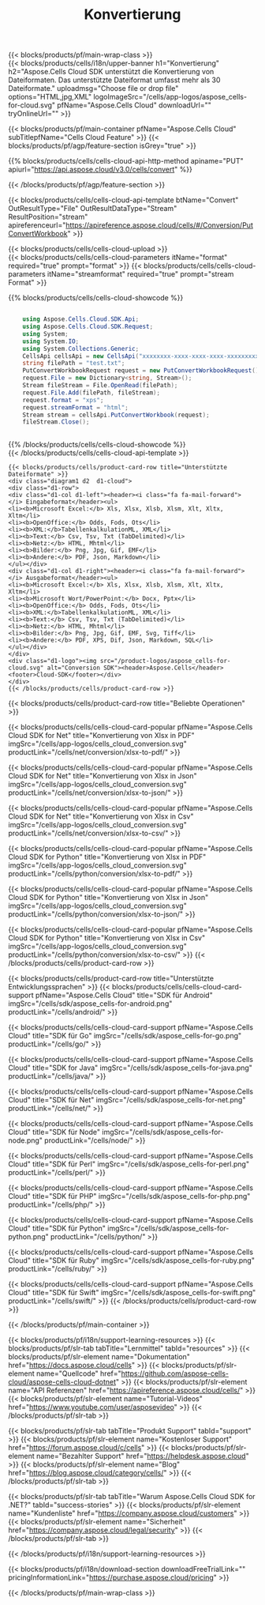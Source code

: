 ﻿---
title:  Konvertierung
description:  Aspose.Cells Cloud REST API unterstützt die Konvertierung von Excel-Dateien in verschiedene Arten von Formatdateien. SDK unterstützt Entwicklungssprachen. Dazu gehören Android, C#, Go, Java, NodeJS, Perl, PHP, Python, Ruby und Swift.
url: /de/conversion/      
---
{{< blocks/products/pf/main-wrap-class >}}  
{{< blocks/products/cells/i18n/upper-banner h1="Konvertierung" h2="Aspose.Cells Cloud SDK unterstützt die Konvertierung von Dateiformaten. Das unterstützte Dateiformat umfasst mehr als 30 Dateiformate." uploadmsg="Choose file or drop file" options="HTML,jpg,XML" logoImageSrc="/cells/app-logos/aspose_cells-for-cloud.svg" pfName="Aspose.Cells Cloud" downloadUrl="" tryOnlineUrl="" >}}   

{{< blocks/products/pf/main-container pfName="Aspose.Cells Cloud" subTitlepfName="Cells Cloud Feature" >}}
{{< blocks/products/pf/agp/feature-section isGrey="true" >}}

<!-- {{% blocks/products/cells/cells-cloud-api-reference  apiurl=https://api.aspose.cloud/v3.0/cells/convert  apireferenceurl=https://apireference.aspose.cloud/cells/#/Conversion/PutConvertWorkbook  apimethod=PUT  apiname="Conversion" %}}  -->

{{% blocks/products/cells/cells-cloud-api-http-method apiname="PUT" apiurl="https://api.aspose.cloud/v3.0/cells/convert" %}}
   
{{< /blocks/products/pf/agp/feature-section >}}  

{{< blocks/products/cells/cells-cloud-api-template btName="Convert" OutResultType="File" OutResultDataType="Stream" ResultPosition="stream" apireferenceurl="https://apireference.aspose.cloud/cells/#/Conversion/PutConvertWorkbook" >}}  

{{< blocks/products/cells/cells-cloud-upload >}}  
{{< blocks/products/cells/cells-cloud-parameters itName="format" required="true" prompt="format" >}}
{{< blocks/products/cells/cells-cloud-parameters itName="streamformat" required="true" prompt="stream Format" >}}
                           
{{% blocks/products/cells/cells-cloud-showcode %}}  

                     
```cs

	using Aspose.Cells.Cloud.SDK.Api;
	using Aspose.Cells.Cloud.SDK.Request;
	using System;
	using System.IO;
	using System.Collections.Generic;
	CellsApi cellsApi = new CellsApi("xxxxxxxx-xxxx-xxxx-xxxx-xxxxxxxxxxxx", "xxxxxxxxxxxxxxxxxxxxxxxxxxxxxxxx");
	string filePath = "test.txt";
	PutConvertWorkbookRequest request = new PutConvertWorkbookRequest();
	request.File = new Dictionary<string, Stream>();
	Stream fileStream = File.OpenRead(filePath);
	request.File.Add(filePath, fileStream);
	request.format = "xps";
	request.streamFormat = "html";
	Stream stream = cellsApi.PutConvertWorkbook(request);
	fileStream.Close();    
	      
``` 
{{% /blocks/products/cells/cells-cloud-showcode %}}      
 {{< /blocks/products/cells/cells-cloud-api-template >}}  
<!-- </div> -->
	{{< blocks/products/cells/product-card-row title="Unterstützte Dateiformate" >}}
	<div class="diagram1 d2  d1-cloud">
	<div class="d1-row">
	<div class="d1-col d1-left"><header><i class="fa fa-mail-forward"> </i> Eingabeformat</header><ul>
	<li><b>Microsoft Excel:</b> Xls, Xlsx, Xlsb, Xlsm, Xlt, Xltx, Xltm</li>
	<li><b>OpenOffice:</b> Odds, Fods, Ots</li>
	<li><b>XML:</b>TabellenkalkulationML, XML</li>
	<li><b>Text:</b> Csv, Tsv, Txt (TabDelimited)</li>
	<li><b>Netz:</b> HTML, Mhtml</li>
	<li><b>Bilder:</b> Png, Jpg, Gif, EMF</li>
	<li><b>Andere:</b> PDF, Json, Markdown</li>
	</ul></div>
	<div class="d1-col d1-right"><header><i class="fa fa-mail-forward"> </i> Ausgabeformat</header><ul>
	<li><b>Microsoft Excel:</b> Xls, Xlsx, Xlsb, Xlsm, Xlt, Xltx, Xltm</li>
	<li><b>Microsoft Wort/PowerPoint:</b> Docx, Pptx</li>
	<li><b>OpenOffice:</b> Odds, Fods, Ots</li>
	<li><b>XML:</b>TabellenkalkulationML, XML</li>
	<li><b>Text:</b> Csv, Tsv, Txt (TabDelimited)</li>
	<li><b>Netz:</b> HTML, Mhtml</li>
	<li><b>Bilder:</b> Png, Jpg, Gif, EMF, Svg, Tiff</li>
	<li><b>Andere:</b> PDF, XPS, Dif, Json, Markdown, SQL</li>
	</ul></div>
	</div>
	<div class="d1-logo"><img src="/product-logos/aspose_cells-for-cloud.svg" alt="Conversion SDK"><header>Aspose.Cells</header><footer>Cloud-SDK</footer></div>
	</div>
	{{< /blocks/products/cells/product-card-row >}}
{{< blocks/products/cells/product-card-row title="Beliebte Operationen" >}}
    
{{< blocks/products/cells/cells-cloud-card-popular pfName="Aspose.Cells Cloud SDK for Net" title="Konvertierung von Xlsx in PDF" imgSrc="/cells/app-logos/cells_cloud_conversion.svg" productLink="/cells/net/conversion/xlsx-to-pdf/" >}}

{{< blocks/products/cells/cells-cloud-card-popular pfName="Aspose.Cells Cloud SDK for Net" title="Konvertierung von Xlsx in Json" imgSrc="/cells/app-logos/cells_cloud_conversion.svg" productLink="/cells/net/conversion/xlsx-to-json/" >}}

{{< blocks/products/cells/cells-cloud-card-popular pfName="Aspose.Cells Cloud SDK for Net" title="Konvertierung von Xlsx in Csv" imgSrc="/cells/app-logos/cells_cloud_conversion.svg" productLink="/cells/net/conversion/xlsx-to-csv/" >}}

{{< blocks/products/cells/cells-cloud-card-popular pfName="Aspose.Cells Cloud SDK for Python" title="Konvertierung von Xlsx in PDF" imgSrc="/cells/app-logos/cells_cloud_conversion.svg" productLink="/cells/python/conversion/xlsx-to-pdf/" >}}

{{< blocks/products/cells/cells-cloud-card-popular pfName="Aspose.Cells Cloud SDK for Python" title="Konvertierung von Xlsx in Json" imgSrc="/cells/app-logos/cells_cloud_conversion.svg" productLink="/cells/python/conversion/xlsx-to-json/" >}}

{{< blocks/products/cells/cells-cloud-card-popular pfName="Aspose.Cells Cloud SDK for Python" title="Konvertierung von Xlsx in Csv" imgSrc="/cells/app-logos/cells_cloud_conversion.svg" productLink="/cells/python/conversion/xlsx-to-csv/" >}}
{{< /blocks/products/cells/product-card-row >}}
 
{{< blocks/products/cells/product-card-row title="Unterstützte Entwicklungssprachen" >}}
{{< blocks/products/cells/cells-cloud-card-support pfName="Aspose.Cells Cloud" title="SDK für Android" imgSrc="/cells/sdk/aspose_cells-for-android.png" productLink="/cells/android/" >}}

{{< blocks/products/cells/cells-cloud-card-support pfName="Aspose.Cells Cloud" title="SDK für Go" imgSrc="/cells/sdk/aspose_cells-for-go.png" productLink="/cells/go/" >}}

{{< blocks/products/cells/cells-cloud-card-support pfName="Aspose.Cells Cloud" title="SDK for Java" imgSrc="/cells/sdk/aspose_cells-for-java.png" productLink="/cells/java/" >}}

{{< blocks/products/cells/cells-cloud-card-support pfName="Aspose.Cells Cloud" title="SDK für Net" imgSrc="/cells/sdk/aspose_cells-for-net.png" productLink="/cells/net/" >}}

{{< blocks/products/cells/cells-cloud-card-support pfName="Aspose.Cells Cloud" title="SDK für Node" imgSrc="/cells/sdk/aspose_cells-for-node.png" productLink="/cells/node/" >}}

{{< blocks/products/cells/cells-cloud-card-support pfName="Aspose.Cells Cloud" title="SDK für Perl" imgSrc="/cells/sdk/aspose_cells-for-perl.png" productLink="/cells/perl/" >}}

{{< blocks/products/cells/cells-cloud-card-support pfName="Aspose.Cells Cloud" title="SDK für PHP" imgSrc="/cells/sdk/aspose_cells-for-php.png" productLink="/cells/php/" >}}

{{< blocks/products/cells/cells-cloud-card-support pfName="Aspose.Cells Cloud" title="SDK für Python" imgSrc="/cells/sdk/aspose_cells-for-python.png" productLink="/cells/python/" >}}

{{< blocks/products/cells/cells-cloud-card-support pfName="Aspose.Cells Cloud" title="SDK für Ruby" imgSrc="/cells/sdk/aspose_cells-for-ruby.png" productLink="/cells/ruby/" >}}

{{< blocks/products/cells/cells-cloud-card-support pfName="Aspose.Cells Cloud" title="SDK für Swift" imgSrc="/cells/sdk/aspose_cells-for-swift.png" productLink="/cells/swift/" >}}
{{< /blocks/products/cells/product-card-row >}}


{{< /blocks/products/pf/main-container >}}

{{< blocks/products/pf/i18n/support-learning-resources >}}
{{< blocks/products/pf/slr-tab tabTitle="Lernmittel" tabId="resources" >}}
{{< blocks/products/pf/slr-element name="Dokumentation" href="https://docs.aspose.cloud/cells" >}}
{{< blocks/products/pf/slr-element name="Quellcode" href="https://github.com/aspose-cells-cloud/aspose-cells-cloud-dotnet" >}}
{{< blocks/products/pf/slr-element name="API Referenzen" href="https://apireference.aspose.cloud/cells/" >}}
{{< blocks/products/pf/slr-element name="Tutorial-Videos" href="https://www.youtube.com/user/asposevideo" >}}
{{< /blocks/products/pf/slr-tab >}}

{{< blocks/products/pf/slr-tab tabTitle="Produkt Support" tabId="support" >}}
{{< blocks/products/pf/slr-element name="Kostenloser Support" href="https://forum.aspose.cloud/c/cells" >}}
{{< blocks/products/pf/slr-element name="Bezahlter Support" href="https://helpdesk.aspose.cloud" >}}
{{< blocks/products/pf/slr-element name="Blog" href="https://blog.aspose.cloud/category/cells/" >}}
{{< /blocks/products/pf/slr-tab >}}

{{< blocks/products/pf/slr-tab tabTitle="Warum Aspose.Cells Cloud SDK for .NET?" tabId="success-stories" >}}
{{< blocks/products/pf/slr-element name="Kundenliste" href="https://company.aspose.cloud/customers" >}}
{{< blocks/products/pf/slr-element name="Sicherheit" href="https://company.aspose.cloud/legal/security" >}}
{{< /blocks/products/pf/slr-tab >}}

{{< /blocks/products/pf/i18n/support-learning-resources >}}

{{< blocks/products/pf/i18n/download-section downloadFreeTrialLink="" pricingInformationLink="https://purchase.aspose.cloud/pricing" >}}

{{< /blocks/products/pf/main-wrap-class >}}
